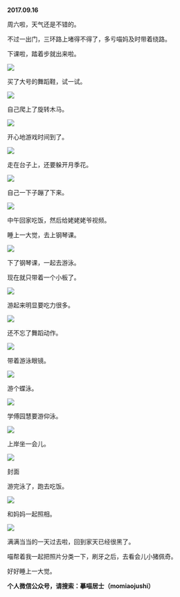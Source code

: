 
          
            
**2017.09.16**

周六啦，天气还是不错的。

不过一出门，三环路上堵得不得了，多亏喵妈及时带着绕路。

下课啦，踏着步就出来啦。




![](img/51001-74c92a58a10d70d6.jpg)




买了大号的舞蹈鞋，试一试。




![](img/51001-af84eb5b4cc1aa9e.jpg)




自己爬上了旋转木马。




![](img/51001-3be764dc4413d538.jpg)




开心地游戏时间到了。




![](img/51001-466296fbad1123b9.jpg)




走在台子上，还要躲开月季花。




![](img/51001-42df8fe18ec45821.jpg)




自己一下子蹦了下来。




![](img/51001-6bb384fe1c07fb4d.jpg)




中午回家吃饭，然后给姥姥姥爷视频。

睡上一大觉，去上钢琴课。




![](img/51001-5633a5c6848b9f01.jpg)




下了钢琴课，一起去游泳。

现在就只带着一个小板了。




![](img/51001-0ec5b131cd4f9704.jpg)




游起来明显要吃力很多。




![](img/51001-5791f6b0946a3afe.jpg)




还不忘了舞蹈动作。




![](img/51001-35b3305082ca754f.jpg)




带着游泳眼镜。




![](img/51001-fc9b29d76dd58871.jpg)




游个蝶泳。




![](img/51001-bdf29526973e5077.jpg)




学傅园慧要游仰泳。




![](img/51001-3c51af9dd186b7bb.jpg)




上岸坐一会儿。




![](img/51001-385a79b3b226cb9c.jpg)

封面


游完泳了，跑去吃饭。




![](img/51001-ef1fa9d086f0eef3.jpg)




和妈妈一起照相。




![](img/51001-4867565d1ee4ca51.jpg)




满满当当的一天过去啦，回到家天已经很黑了。

喵帮着我一起把照片分类一下，刷牙之后，去看会儿小猪佩奇。

好好睡上一大觉。


**个人微信公众号，请搜索：摹喵居士（momiaojushi）**

          
        